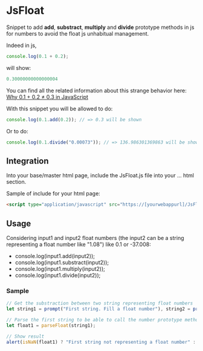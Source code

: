 # JsFloat

Snippet to add **add**, **substract**, **multiply** and **divide** prototype methods in js for numbers to avoid the float js unhabitual management. 

Indeed in js, 

``` Javascript
console.log(0.1 + 0.2);
```

will show:

``` Javascript
0.30000000000000004
```

You can find all the related information about this strange behavior here:
[Why 0.1 + 0.2 ≠ 0.3 in JavaScript](https://javascript.plainenglish.io/why-0-1-0-2-0-3-in-javascript-d7e218224a72?gi=d1a3079b3e49)

With this snippet you will be allowed to do:

``` Javascript
console.log(0.1.add(0.2)); // => 0.3 will be shown

```
Or to do:

``` Javascript
console.log(0.1.divide("0.00073")); // => 136.986301369863 will be shown
```

## Integration

Into your base/master html page, include the JsFloat.js file into your <head>...</head> html section.

Sample of include for your html page:

``` HTML
<script type="application/javascript" src="https://[yourwebappurl]/JsFloat.js"></script>
```

## Usage

Considering input1 and input2 float numbers (the input2 can be a string representing a float number like "1.08") like 0.1 or -37.008: 

- console.log(input1.add(input2)); 
- console.log(input1.substract(input2)); 
- console.log(input1.multiply(input2)); 
- console.log(input1.divide(input2));

### Sample

``` Javascript
// Get the substraction between two string representing float numbers
let string1 = prompt("First string. Fill a float number"), string2 = prompt("Second string. Fill a float number");

// Parse the first string to be able to call the number prototype method "substract"
let float1 = parseFloat(string1);

// Show result
alert(isNaN(float1) ? "First string not representing a float number" : `The result of the substract is: ${float1.substract(string2)}`);
```
